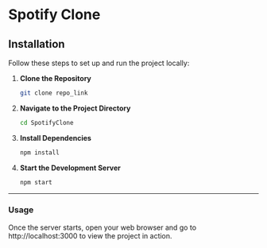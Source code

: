 # Spotify Clone 

## Installation
Follow these steps to set up and run the project locally:

1. **Clone the Repository**  
   ```bash
   git clone repo_link

2. **Navigate to the Project Directory**  
   ```bash
   cd SpotifyClone

3. **Install Dependencies**  
   ```bash
   npm install

4. **Start the Development Server**  
   ```bash
   npm start

---

### Usage  
Once the server starts, open your web browser and go to http://localhost:3000 to view the project in action.

